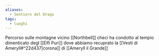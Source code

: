 ```yaml
---
aliases:
  - Sentiero del Drago
tags:
  - luoghi
---
```

Percorso sulle montagne vicino [[Northbell]] checi ha condotto al tempio dimenticato degl [[Elfi Puri]] dove abbiamo recuprato la [[Vesti di Ameryll#^22d437|corona]] di [[Ameryll il Grande]] 